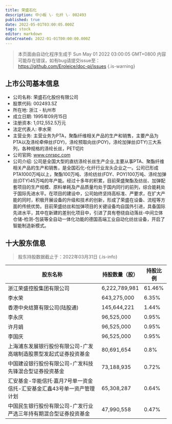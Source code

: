 ```yaml
---
title: 荣盛石化
description: 中小板 \- 化纤 \- 002493
published: true
date: 2022-05-01T03:00:05.000Z
tags: stock
editor: markdown
dateCreated: 2022-01-01T00:00:00.000Z
---
```


> 本页面由自动化程序生成于 Sun May 01 2022 03:00:05 GMT+0800
> 内容可能存在错误，如有bug请提交issue至：https://github.com/Eroleice/doc-pi/issues
{.is-warning}

## 上市公司基本信息
- 公司名称: 荣盛石化股份有限公司
- 股票代码: 002493.SZ
- 所在地: 浙江 - 杭州市
- 成立日期: 1995年09月15日
- 注册资本: 1,012,552.5万元
- 法定代表人: 李水荣
- 主营业务: 主营业务为PTA，聚酯纤维相关产品的生产和销售，主要产品为PTA以及涤纶牵伸丝(FDY)，涤纶预取向丝(POY)，涤纶加弹丝(DTY)三大系列，各种规格的涤纶长丝，PET切片
- 公司官网: www.cnrspc.com
- 公司介绍: 公司是全国大型的直纺涤纶长丝生产企业,主要从事PTA、聚酯纤维相关产品的生产和销售，是全国石化-化纤行业龙头企业之一。公司已形成PTA1000万吨以上，聚酯100万吨、涤纶纺丝(FDY、POY)100万吨、涤纶加弹丝(DTY)45万吨的年产能。经过十多年的积累，目前荣盛聚酯及纺丝、加弹配套项目的生产规模、原料单耗及产品质量均处于国内同行的前列，综合能耗处于国际先进水平。在项目的建设中，公司始终坚持高标准、严要求，在扩大产能的同时，积极开展设备的升级和技术的创新，形成了荣盛在设备、流程等方面的传统优势。目前荣盛纺丝和加弹项目的关键设备均自国外引进，具备国际先进水平，其中在新建的差别化项目中，引进了具有卷绕自动落丝-中间立体仓储-检测-包装等全自动一体化功能的德国高端工业自动化纺丝设备，开启了智能制造新模式。


## 十大股东信息
> 股东持股数据截止于：2022年03月31日
{.is-info}

| 股东名称 | 持股数量（股） | 持股比例 |
| --- | --- | --- |
| 浙江荣盛控股集团有限公司 | 6,222,789,981 | 61.46% |
| 李水荣 | 643,275,000 | 6.35% |
| 香港中央结算有限公司(陆股通) | 145,644,221 | 1.44% |
| 李永庆 | 96,525,000 | 0.95% |
| 许月娟 | 96,525,000 | 0.95% |
| 李国庆 | 96,525,000 | 0.95% |
| 上海浦东发展银行股份有限公司-广发高端制造股票型发起式证券投资基金 | 80,691,654 | 0.8% |
| 中国建设银行股份有限公司-广发科技先锋混合型证券投资基金 | 73,188,935 | 0.72% |
| 汇安基金-华能信托·嘉月7号单一资金信托-汇安基金汇鑫43号单一资产管理计划 | 65,308,287 | 0.64% |
| 中国民生银行股份有限公司-广发行业严选三年持有期混合型证券投资基金 | 47,990,558 | 0.47% |




